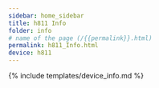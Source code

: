 ```yaml
---
sidebar: home_sidebar
title: h811 Info
folder: info
# name of the page (/{{permalink}}.html)
permalink: h811_Info.html
device: h811
---
```

{% include templates/device_info.md %}
